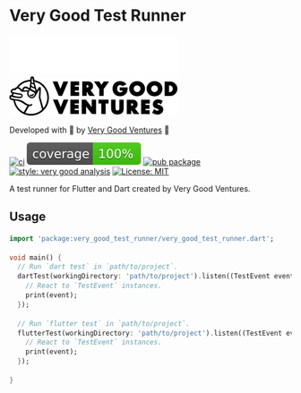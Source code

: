 # Very Good Test Runner

[![Very Good Ventures][logo_white]][very_good_ventures_link_dark]
[![Very Good Ventures][logo_black]][very_good_ventures_link_light]

Developed with 💙 by [Very Good Ventures][very_good_ventures_link] 🦄

[![ci][ci_badge]][ci_link]
[![coverage][coverage_badge]][ci_link]
[![pub package][pub_badge]][pub_link]
[![style: very good analysis][very_good_analysis_badge]][very_good_analysis_link]
[![License: MIT][license_badge]][license_link]

A test runner for Flutter and Dart created by Very Good Ventures.

## Usage

```dart
import 'package:very_good_test_runner/very_good_test_runner.dart';

void main() {
  // Run `dart test` in `path/to/project`.
  dartTest(workingDirectory: 'path/to/project').listen((TestEvent event) {
    // React to `TestEvent` instances.
    print(event);
  });

  // Run `flutter test` in `path/to/project`.
  flutterTest(workingDirectory: 'path/to/project').listen((TestEvent event) {
    // React to `TestEvent` instances.
    print(event);
  });

}
```

[ci_badge]: https://github.com/VeryGoodOpenSource/very_good_test_runner/workflows/very_good_test_runner/badge.svg
[ci_link]: https://github.com/VeryGoodOpenSource/very_good_test_runner/actions
[coverage_badge]: https://raw.githubusercontent.com/VeryGoodOpenSource/very_good_test_runner/main/coverage_badge.svg
[license_badge]: https://img.shields.io/badge/license-MIT-blue.svg
[license_link]: https://opensource.org/licenses/MIT
[logo_black]: https://raw.githubusercontent.com/VGVentures/very_good_brand/main/styles/README/vgv_logo_black.png#gh-light-mode-only
[logo_white]: https://raw.githubusercontent.com/VGVentures/very_good_brand/main/styles/README/vgv_logo_white.png#gh-dark-mode-only
[pub_badge]: https://img.shields.io/pub/v/very_good_test_runner.svg
[pub_link]: https://pub.dartlang.org/packages/very_good_test_runner
[very_good_analysis_badge]: https://img.shields.io/badge/style-very_good_analysis-B22C89.svg
[very_good_analysis_link]: https://pub.dev/packages/very_good_analysis
[very_good_ventures_link]: https://verygood.ventures/?utm_source=github
[very_good_ventures_link_dark]: https://verygood.ventures/?utm_source=github#gh-dark-mode-only
[very_good_ventures_link_light]: https://verygood.ventures/?utm_source=github#gh-light-mode-only
